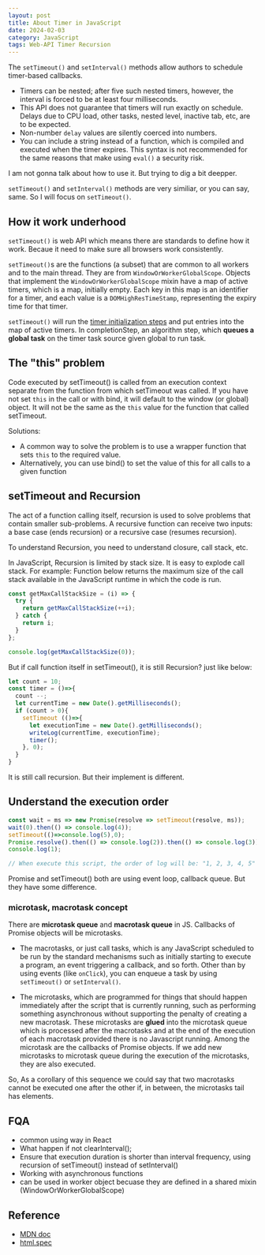 ```yaml
---
layout: post
title: About Timer in JavaScript
date: 2024-02-03
category: JavaScript
tags: Web-API Timer Recursion
---
```


The `setTimeout()` and `setInterval()` methods allow authors to schedule timer-based callbacks.

- Timers can be nested; after five such nested timers, however, the interval is forced to be at least four milliseconds.
- This API does not guarantee that timers will run exactly on schedule. Delays due to CPU load, other tasks, nested level, inactive tab, etc, are to be expected.
- Non-number `delay` values are silently coerced into numbers.
- You can include a string instead of a function, which is compiled and executed when the timer expires. This syntax is not recommended for the same reasons that make using `eval()` a security risk.

I am not gonna talk about how to use it. But trying to dig a bit deepper.

`setTimeout()` and `setInterval()` methods are very similiar, or you can say, same. So I will focus on `setTimeout()`.

## How it work underhood

`setTimeout()` is web API which means there are standards to define how it work. Becaue it need to make sure all browsers work consistently.

`setTimeout()`s are the functions (a subset) that are common to all workers and to the main thread. They are from `WindowOrWorkerGlobalScope`. Objects that implement the `WindowOrWorkerGlobalScope` mixin have a map of active timers, which is a map, initially empty. Each key in this map is an identifier for a timer, and each value is a `DOMHighResTimeStamp`, representing the expiry time for that timer.

`setTimeout()` will run the [timer initialization steps](https://html.spec.whatwg.org/multipage/timers-and-user-prompts.html#timer-initialisation-steps) and put entries into the map of active timers.
In completionStep, an algorithm step, which **queues a global task** on the timer task source given global to run task.

## The "this" problem

Code executed by setTimeout() is called from an execution context separate from the function from which setTimeout was called. 
If you have not set `this` in the call or with bind, it will default to the window (or global) object. It will not be the same as the `this` value for the function that called setTimeout.

Solutions:
- A common way to solve the problem is to use a wrapper function that sets `this` to the required value.
- Alternatively, you can use bind() to set the value of this for all calls to a given function

## setTimeout and Recursion

The act of a function calling itself, recursion is used to solve problems that contain smaller sub-problems. A recursive function can receive two inputs: a base case (ends recursion) or a recursive case (resumes recursion).

To understand Recursion, you need to understand closure, call stack, etc. 

In JavaScript, Recursion is limited by stack size. It is easy to explode call stack.
For example: Function below returns the maximum size of the call stack available in the JavaScript runtime in which the code is run.

```js
const getMaxCallStackSize = (i) => {
  try {
    return getMaxCallStackSize(++i);
  } catch {
    return i;
  }
};

console.log(getMaxCallStackSize(0));
```

But if call function itself in setTimeout(), it is still Recursion? just like below:
```js
let count = 10;
const timer = ()=>{
  count --;
  let currentTime = new Date().getMilliseconds();
  if (count > 0){
    setTimeout (()=>{
      let executionTime = new Date().getMilliseconds();
      writeLog(currentTime, executionTime);
      timer();
    }, 0);
  }
}
```
It is still call recursion. But their implement is different. 

## Understand the execution order

```js
const wait = ms => new Promise(resolve => setTimeout(resolve, ms));
wait(0).then(() => console.log(4));
setTimeout(()=>console.log(5),0);
Promise.resolve().then(() => console.log(2)).then(() => console.log(3));
console.log(1); 

// When execute this script, the order of log will be: "1, 2, 3, 4, 5"
```
Promise and setTimeout() both are using event loop, callback queue. But they have some difference.

### microtask, macrotask concept

There are **microtask queue** and **macrotask queue** in JS. 
Callbacks of Promise objects will be microtasks. 

- The macrotasks, or just call tasks, which is any JavaScript scheduled to be run by the standard mechanisms such as initially starting to execute a program, an event triggering a callback, and so forth. Other than by using events (like `onClick`), you can enqueue a task by using `setTimeout()` or `setInterval()`.

- The microtasks, which are programmed for things that should happen immediately after the script that is currently running, such as performing something asynchronous without supporting the penalty of creating a new macrotask. 
These microtasks are **glued** into the microtask queue which is processed after the macrotasks and at the end of the execution of each macrotask provided there is no Javascript running. Among the microtask are the callbacks of Promise objects.
If we add new microtasks to microtask queue during the execution of the microtasks, they are also executed.

So, As a corollary of this sequence we could say that two macrotasks cannot be executed one after the other if, in between, the microtasks tail has elements.

## FQA

- common using way in React
- What happen if not clearInterval();
- Ensure that execution duration is shorter than interval frequency, using recursion of setTimeout() instead of setInterval()
- Working with asynchronous functions
- can be used in worker object becuase they are defined in a shared mixin (WindowOrWorkerGlobalScope)

## Reference

- [MDN doc](https://developer.mozilla.org/en-US/docs/Web/API/setTimeout)
- [html.spec](https://html.spec.whatwg.org/multipage/timers-and-user-prompts.html)

